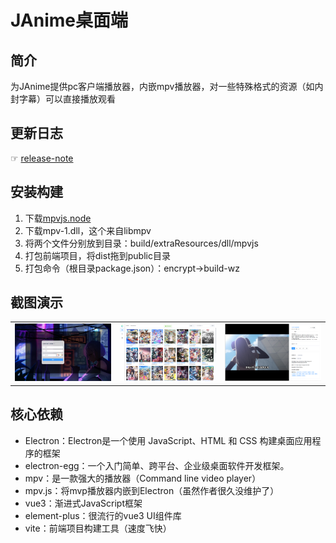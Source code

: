 # JAnime桌面端


## 简介
为JAnime提供pc客户端播放器，内嵌mpv播放器，对一些特殊格式的资源（如内封字幕）可以直接播放观看


## 更新日志
☞ [release-note](release-note.md)


## 安装构建
1. 下载[mpvjs.node](https://github.com/Kagami/mpv.js/releases)
2. 下载mpv-1.dll，这个来自libmpv
3. 将两个文件分别放到目录：build/extraResources/dll/mpvjs
4. 打包前端项目，将dist拖到public目录
5. 打包命令（根目录package.json）：encrypt->build-wz


## 截图演示
<table>
    <tr>
        <td><img src="./demo_IMG/11.jpg" alt="ys_1"/></td>
        <td><img src="./demo_IMG/22.jpg" alt="ys_2"/></td>
        <td><img src="./demo_IMG/33.jpg" alt="ys_3"/></td>
    </tr>
</table>


## 核心依赖
- Electron：Electron是一个使用 JavaScript、HTML 和 CSS 构建桌面应用程序的框架
- electron-egg：一个入门简单、跨平台、企业级桌面软件开发框架。
- mpv：是一款强大的播放器（Command line video player）
- mpv.js：将mvp播放器内嵌到Electron（虽然作者很久没维护了）
- vue3：渐进式JavaScript框架
- element-plus：很流行的vue3 UI组件库
- vite：前端项目构建工具（速度飞快）
